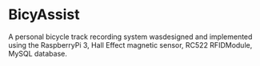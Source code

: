 # BicyAssist
A personal bicycle track recording system wasdesigned and implemented using the RaspberryPi 3, Hall Effect magnetic sensor, RC522 RFIDModule, MySQL database.
